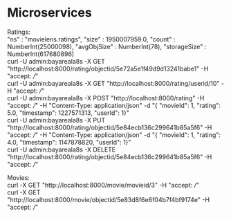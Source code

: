 # Microservices

    

Ratings: <br />
    "ns" : "movielens.ratings", 
    "size" : 1950007959.0, 
    "count" : NumberInt(25000098), 
    "avgObjSize" : NumberInt(78), 
    "storageSize" : NumberInt(617680896)
<br />
curl -U admin:bayareala8s -X GET "http://localhost:8000/rating/objectid/5e72a5e1f49d9d13241babe1" -H "accept: */*" <br />
curl -U admin:bayareala8s -X GET "http://localhost:8000/rating/userid/10" -H "accept: */*" <br />
curl -U admin:bayareala8s -X POST "http://localhost:8000/rating" -H "accept: */*" -H "Content-Type: application/json" -d "{ \"movieId\": 1, \"rating\": 5.0, \"timestamp\": 1227571313, \"userId\": 1}" <br />
curl -U admin:bayareala8s -X PUT "http://localhost:8000/rating/objectid/5e84ecb136c299641b85a5f6" -H "accept: */*" -H "Content-Type: application/json" -d "{ \"movieId\": 1, \"rating\": 4.0, \"timestamp\": 1147878820, \"userId\": 1}" <br />
curl -U admin:bayareala8s -X DELETE "http://localhost:8000/rating/objectid/5e84ecb136c299641b85a5f6" -H "accept: */*" <br />

Movies: <br />
curl -X GET "http://localhost:8000/movie/movieid/3" -H "accept: */*" <br />
curl -X GET "http://localhost:8000/movie/objectid/5e83d8f6e6f04b7f4bf9174e" -H "accept: */*" <br />
